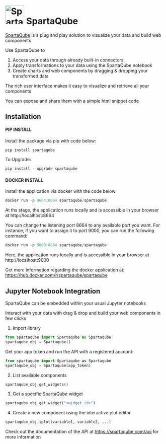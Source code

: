 # <img src="https://www.spartaquant.com/assets/img/spartaquant/icon-color.png" width="60px" alt="SpartaQube icon" class="logo-default"> SpartaQube

[SpartaQube](https://www.spartaqube.com) is a plug and play solution to visualize your data and build web components

Use SpartaQube to
1. Access your data through already built-in connectors
2. Apply transformations to your data using the SpartaQube notebook
3. Create charts and web components by dragging & dropping your transformed data

The rich user interface makes it easy to visualize and retrieve all your components

You can expose and share them with a simple html snippet code

## Installation

#### PIP INSTALL

Install the package via pip with code below:

```python
pip install spartaqube
```

To Upgrade:


```python
pip install --upgrade spartaqube
```

#### DOCKER INSTALL

Install the application via docker with the code below:

```python
docker run -p 8664:8664 spartaqube/spartaqube
```

At ths stage, the application runs locally and is accessible in your browser at http://localhost:8664

You can change the listening port 8664 to any available port you want. For instance, if you want to assign it to port 9000, you can run the following command:
```python
docker run -p 9000:8664 spartaqube/spartaqube
```

Here, the application runs locally and is accessible in your browser at http://localhost:9000


Get more information regarding the docker application at:
https://hub.docker.com/r/spartaqube/spartaqube


## Jupyter Notebook Integration

SpartaQube can be embedded within your usual Jupyter notebooks

Interact with your data with drag & drop and build your web components in few clicks

1. Import library
```python
from spartaqube import Spartaqube as Spartaqube
spartaqube_obj = Spartaqube()
```

Get your app token and run the API with a registered account:
```python
from spartaqube import Spartaqube as Spartaqube
spartaqube_obj = Spartaqube(app_token)
```

2. List available components
```python
spartaqube_obj.get_widgets()
```

3. Get a specific SpartaQube widget
```python
spartaqube_obj.get_widget("<widget_id>")
```

4. Create a new component using the interactive plot editor
```python
spartaqube_obj.iplot(variable1, variable2, ...)
```

Check out the documentation of the API at https://spartaqube.com/api for more information

